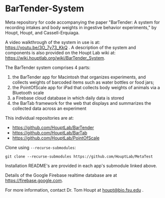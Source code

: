 # BarTender-System
Meta repository for code accompanying the paper "BarTender: A system for recording intakes and body weights in ingestive behavior experiments," by Houpt, Houpt, and Cassell-Erquiaga.

A video walkthrough of the system in use is at: https://youtu.be/3O_7y73_KkQ .  A description of the system and components is also provided on the Houpt Lab wiki at: https://wiki.houptlab.org/wiki/BarTender_System. 

The BarTender system comprises 4 parts:

1. the BarTender app for Macintosh that organizes experiments, and collects weights of barcoded items such as water bottles or food jars;
2. the PointOfScale app for iPad that collects body weights of animals via a Bluetooth scale
3. a Firebase cloud database in which daily data is stored
4. the BarTab framework for the web that displays and summarizes the collected data across an experiment

This individual repositories are at:

- https://github.com/HouptLab/BarTender
- https://github.com/HouptLab/BarTab
- https://github.com/HouptLab/PointOfScale

Clone using `--recurse-submodules`:

	git clone --recurse-submodules https://github.com/HouptLab/MetaTest

 
Installation README's are provided in each app's submodule linked above.

Details of the Google Firebase realtime database are at https://firebase.google.com. 

For more information, contact Dr. Tom Houpt at houpt@bio.fsu.edu .
